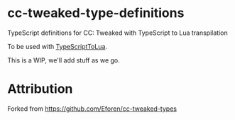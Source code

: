 # cc-tweaked-type-definitions
TypeScript definitions for CC: Tweaked with TypeScript to Lua transpilation

To be used with [TypeScriptToLua](https://github.com/TypeScriptToLua/TypeScriptToLua).

This is a WIP, we'll add stuff as we go.

# Attribution

Forked from https://github.com/Eforen/cc-tweaked-types
